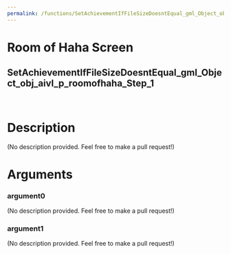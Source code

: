 ```yaml
---
permalink: /functions/SetAchievementIfFileSizeDoesntEqual_gml_Object_obj_aivl_p_roomofhaha_Step_1
---
```

# Room of Haha Screen  
## SetAchievementIfFileSizeDoesntEqual_gml_Object_obj_aivl_p_roomofhaha_Step_1  
&nbsp;  
# Description  
(No description provided. Feel free to make a pull request!) 
&nbsp;  
# Arguments
### argument0
(No description provided. Feel free to make a pull request!)
&nbsp;  
### argument1
(No description provided. Feel free to make a pull request!)
&nbsp;  


